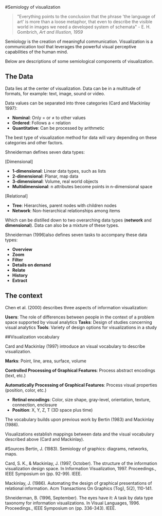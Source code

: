#Semiology of visualization

> "Everything points to the conclusion that the phrase 'the language of art' is more than a loose metaphor, that even to describe the visible world in images we need a developed system of schemata" \- E. H. Gombrich, _Art and Illustion, 1959_

Semiology is the creation of meaningful communication. Visualization is a communication tool that leverages the powerful visual perceptive capabilities of the human mind. 

Below are descriptions of some semiological components of visualization. 

## The Data

Data lies at the center of visualization. Data can be in a multitude of formats, for example: text, image, sound or video.

Data values can be separated into three categories (Card and Mackinlay 1997):

- __Nominal__: Only = or ≠ to other values
- __Ordered__: Follows a < relation
- __Quantitative__: Can be processed by arithmetic

The best type of visualization method for data will vary depending on these categories and other factors.

Shneiderman defines seven data types:

[Dimensional]
- __1-dimensional__: Linear data types, such as lists
- __2-dimensional__: Planar, map data 
- __3-dimensional__: Volume, real world objects
- __Multidimensional__: n attributes become points in n-dimensional space

[Relational]
- __Tree__: Hierarchies, parent nodes with children nodes
- __Network__: Non-hierarchical relationships among items

Which can be distilled down to two overarching data types (__network__ and __dimensional__). Data can also be a mixture of these types.

Shneiderman (1996)also defines seven tasks to accompany these data types:

- __Overview__
- __Zoom__
- __Filter__ 
- __Details on demand__
- __Relate__
- __History__
- __Extract__

## The context

Chen et al. (2000) describes three aspects of information visualization: 

__Users__: The role of differences between people in the context of a problem space supported by visual analytics
__Tasks__: Design of studies concerning visual analytics
__Tools__: Variety of design options for visualizations in a study

##Visualization vocabulary

Card and Mackinlay (1997) introduce an visual vocabulary to describe visualization. 

__Marks__: Point, line, area, surface, volume

__Controlled Processing of Graphical Features__: Process abstract encodings (text, etc.)

__Automatically Processing of Graphical Features__: Process visual properties (position, color, etc.)

- __Retinal encodings__: Color, size shape, gray-level, orientation, texture, connection, enclosure
- __Position__: X, Y, Z, T (3D space plus time)

The vocabulary builds upon previous work by Bertin (1983) and Mackinlay (1986).

Visualizations establish mappings between data and the visual vocabulary described above (Card and Mackinlay).


#Sources
Bertin, J. (1983). Semiology of graphics: diagrams, networks, maps.

Card, S. K., & Mackinlay, J. (1997, October). The structure of the information visualization design space. In Information Visualization, 1997. Proceedings., IEEE Symposium on (pp. 92-99). IEEE.

Mackinlay, J. (1986). Automating the design of graphical presentations of relational information. Acm Transactions On Graphics (Tog), 5(2), 110-141.

Shneiderman, B. (1996, September). The eyes have it: A task by data type taxonomy for information visualizations. In Visual Languages, 1996. Proceedings., IEEE Symposium on (pp. 336-343). IEEE.